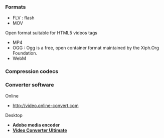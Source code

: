 ### Formats

* FLV : flash
* MOV

Open format suitable for HTML5 videos tags 
* MP4 
* OGG : Ogg is a free, open container format maintained by the Xiph.Org Foundation.
* WebM


### Compression codecs


### Converter software

Online 
* http://video.online-convert.com   

Desktop
* **Adobe media encoder**
* [**Video Converter Ultimate**](http://www.wondershare.net/ad/video-converter-ultimate/index_mac.html)